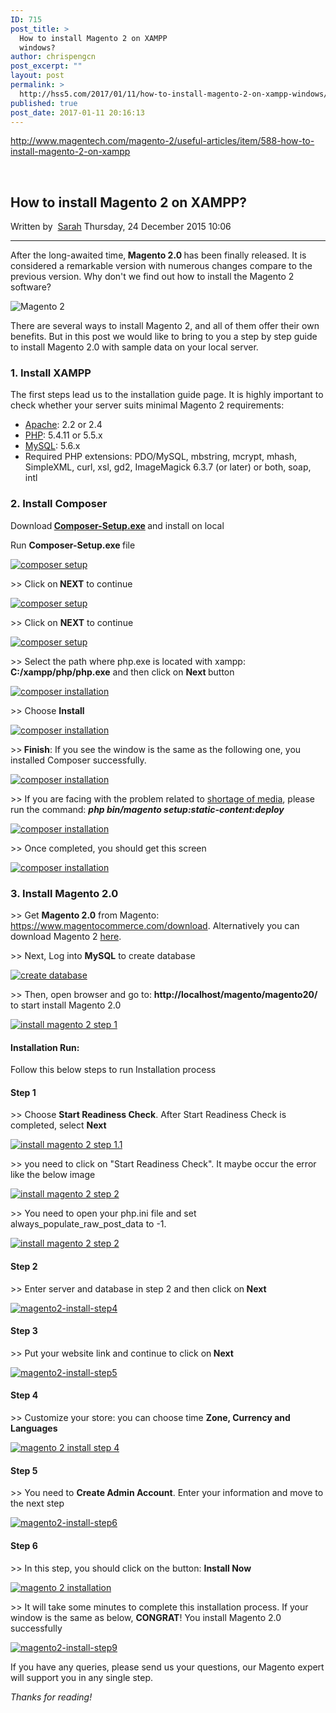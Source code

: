 ```yaml
---
ID: 715
post_title: >
  How to install Magento 2 on XAMPP
  windows?
author: chrispengcn
post_excerpt: ""
layout: post
permalink: >
  http://hss5.com/2017/01/11/how-to-install-magento-2-on-xampp-windows/
published: true
post_date: 2017-01-11 20:16:13
---
```

http://www.magentech.com/magento-2/useful-articles/item/588-how-to-install-magento-2-on-xampp
<div id="fb-root" class=" fb_reset"></div>
&nbsp;
<div id="k2Container" class="item-blogsmartaddons itemView">
<div class="itemHeader">
<h2 class="itemTitle">How to install Magento 2 on XAMPP?</h2>
</div>
<div class="itemToolbar"></div>
<div class="itemRatingBlock"></div>
<div class="itemBody"><span class="itemAuthor">Written by  <a href="http://www.magentech.com/magento-2/useful-articles/itemlist/user/36881-sarah">Sarah</a> </span>
<span class="itemDateCreated">Thursday, 24 December 2015 10:06</span>

<hr />

<div class="itemIntroText">

After the long-awaited time,<b> Magento 2.0 </b>has been finally released. It is considered a remarkable version with numerous changes compare to the previous version. Why don't we find out how to install the Magento 2 software?

<img title="Magento 2" src="http://hss5.com/wp-content/uploads/2017/01/magento-2-installation.jpg" alt="Magento 2" border="0" />

There are several ways to install Magento 2, and all of them offer their own benefits. But in this post we would like to bring to you a step by step guide to install Magento 2.0 with sample data on your local server.

</div>
<div class="itemFullText">
<h3>1. Install XAMPP</h3>
The first steps lead us to the installation guide page. It is highly important to check whether your server suits minimal Magento 2 requirements:
<ul>
 	<li><a href="http://devdocs.magento.com/guides/v1.0/install-gde/prereq/apache.html">Apache</a>: 2.2 or 2.4</li>
 	<li><a href="http://devdocs.magento.com/guides/v1.0/install-gde/prereq/php-ubuntu.html">PHP</a>: 5.4.11 or 5.5.x</li>
 	<li><a href="http://devdocs.magento.com/guides/v1.0/install-gde/prereq/mysql.html">MySQL</a>: 5.6.x</li>
 	<li>Required PHP extensions: PDO/MySQL, mbstring, mcrypt, mhash, SimpleXML, curl, xsl, gd2, ImageMagick 6.3.7 (or later) or both, soap, intl</li>
</ul>
<h3>2. Install Composer</h3>
Download<strong> <a href="https://getcomposer.org/Composer-Setup.exe" target="_blank" rel="nofollow">Composer-Setup.exe</a> </strong>and install on local

Run <strong>Composer-Setup.exe </strong>file

<a href="http://hss5.com/wp-content/uploads/2017/01/magento2-install-composer.png"><img src="http://hss5.com/wp-content/uploads/2017/01/magento2-install-composer.png" alt="composer setup" /></a>

&gt;&gt; Click on<strong> NEXT</strong> to continue

<a href="http://hss5.com/wp-content/uploads/2017/01/magento2-setup-composer.png"><img src="http://hss5.com/wp-content/uploads/2017/01/magento2-setup-composer.png" alt="composer setup" /></a>

&gt;&gt; Click on <strong>NEXT</strong> to continue

<a href="http://hss5.com/wp-content/uploads/2017/01/magento2-setting-composer.png"><img src="http://hss5.com/wp-content/uploads/2017/01/magento2-setting-composer.png" alt="composer setup" /></a>

&gt;&gt; Select the path where php.exe is located with xampp:<strong> C:/xampp/php/php.exe</strong> and then click on <strong>Next </strong>button

<a href="http://hss5.com/wp-content/uploads/2017/01/magento2-ready.png"><img src="http://hss5.com/wp-content/uploads/2017/01/magento2-ready.png" alt="composer installation" /></a>

&gt;&gt; Choose <strong>Install</strong>

<a href="http://hss5.com/wp-content/uploads/2017/01/magento2-installing.png"><img src="http://hss5.com/wp-content/uploads/2017/01/magento2-installing.png" alt="composer installation" /></a>

&gt;&gt;<strong> Finish</strong>: If you see the window is the same as the following one, you installed Composer successfully.

<a href="http://hss5.com/wp-content/uploads/2017/01/magento2-complete.png"><img src="http://hss5.com/wp-content/uploads/2017/01/magento2-complete.png" alt="composer installation" /></a>

&gt;&gt; If you are facing with the problem related to <a href="http://images.smartaddons.com/smartaddons/images/blog/magentech/Installing-magento2/8_error.png" target="_self">shortage of media</a>, please run the command: <b><i>php bin/magento setup:static-content:deploy</i></b>

<a href="http://hss5.com/wp-content/uploads/2017/01/comand_deploy.png"><img src="http://hss5.com/wp-content/uploads/2017/01/comand_deploy.png" alt="composer installation" /></a>

&gt;&gt; Once completed, you should get this screen

<a href="http://hss5.com/wp-content/uploads/2017/01/deploy_complete.png"><img src="http://hss5.com/wp-content/uploads/2017/01/deploy_complete.png" alt="composer installation" /></a>
<h3>3. Install Magento 2.0</h3>
&gt;&gt; Get <b>Magento 2.0</b> from Magento: <a href="https://github.com/magento/magento2">https://www.magentocommerce.com/download</a>. Alternatively you can download Magento 2 <a href="http://magentech.com/news/item/577-magento-community-edition-20-is-ready" target="_self">here</a>.

&gt;&gt; Next, Log into <strong>MySQL</strong> to create database

<a href="http://hss5.com/wp-content/uploads/2017/01/magento2-install-database.png"><img src="http://hss5.com/wp-content/uploads/2017/01/magento2-install-database.png" alt="create database" /></a>

&gt;&gt; Then, open browser and go to: <b>http://localhost/magento/magento20/</b> to start install Magento 2.0

<a href="http://hss5.com/wp-content/uploads/2017/01/magento2-agree.jpg"><img src="http://hss5.com/wp-content/uploads/2017/01/magento2-agree.jpg" alt="install magento 2 step 1" /></a>
<h4>Installation Run:</h4>
Follow this below steps to run Installation process
<h4>Step 1</h4>
&gt;&gt; Choose <strong>Start Readiness Check</strong>. After Start Readiness Check is completed, select <strong>Next</strong>

<a href="http://hss5.com/wp-content/uploads/2017/01/magento2-installation.jpg"><img src="http://hss5.com/wp-content/uploads/2017/01/magento2-installation.jpg" alt="install magento 2 step 1.1" /></a>

&gt;&gt; you need to click on "Start Readiness Check". It maybe occur the error like the below image

<a href="http://hss5.com/wp-content/uploads/2017/01/magento2-installation2.1.png"><img src="http://hss5.com/wp-content/uploads/2017/01/magento2-installation2.1.png" alt="install magento 2 step 2" /></a>

&gt;&gt; You need to open your php.ini file and set always_populate_raw_post_data to -1.

<a href="http://hss5.com/wp-content/uploads/2017/01/magento2-installation2.2.png"><img src="http://hss5.com/wp-content/uploads/2017/01/magento2-installation2.2.png" alt="install magento 2 step 2" /></a>
<h4>Step 2</h4>
&gt;&gt; Enter server and database in step 2 and then click on<strong> Next</strong>

<a href="http://hss5.com/wp-content/uploads/2017/01/magento2-step2.png"><img src="http://hss5.com/wp-content/uploads/2017/01/magento2-step2.png" alt="magento2-install-step4" /></a>
<h4>Step 3</h4>
&gt;&gt; Put your website link and continue to click on<strong> Next</strong>

<a href="http://hss5.com/wp-content/uploads/2017/01/magento2-install-step3.png"><img src="http://hss5.com/wp-content/uploads/2017/01/magento2-install-step3.png" alt="magento2-install-step5" /></a>
<h4>Step 4</h4>
&gt;&gt; Customize your store: you can choose time <strong>Zone, Currency and Languages</strong>

<a href="http://hss5.com/wp-content/uploads/2017/01/magento2-install-step4.png"><img src="http://hss5.com/wp-content/uploads/2017/01/magento2-install-step4.png" alt="magento 2 install step 4" /></a>
<h4>Step 5</h4>
&gt;&gt; You need to <strong>Create Admin Account</strong>. Enter your information and move to the next step

<a href="http://hss5.com/wp-content/uploads/2017/01/magento2-install-step5.png"><img src="http://hss5.com/wp-content/uploads/2017/01/magento2-install-step5.png" alt="magento2-install-step6" /></a>
<h4>Step 6</h4>
&gt;&gt; In this step, you should click on the button: <strong>Install Now</strong>

<a href="http://hss5.com/wp-content/uploads/2017/01/magento2-install-step6.png"><img src="http://hss5.com/wp-content/uploads/2017/01/magento2-install-step6.png" alt="magento 2 installation" /></a>

&gt;&gt; It will take some minutes to complete this installation process. If your window is the same as below, <strong>CONGRAT</strong>! You install Magento 2.0 successfully

<a href="http://hss5.com/wp-content/uploads/2017/01/magento2-finish.png"><img src="http://hss5.com/wp-content/uploads/2017/01/magento2-finish.png" alt="magento2-install-step9" /></a>

If you have any queries, please send us your questions, our Magento expert will support you in any single step.

<i>Thanks for reading!</i>

</div>
</div>
</div>
&nbsp;
